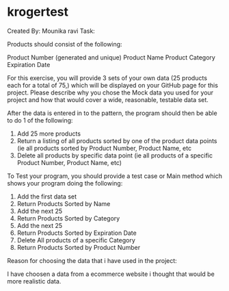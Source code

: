 # krogertest

Created By: Mounika ravi
Task:

Products should consist of the following:

Product Number (generated and unique)
Product Name
Product Category
Expiration Date

For this exercise, you will provide 3 sets of your own data (25 products each for a total of 75,) which will be displayed on your GitHub page for this project. Please describe why you chose the Mock data you used for your project and how that would cover a wide, reasonable, testable data set. 

After the data is entered in to the pattern, the program should then be able to do 1 of the following:

1.	Add 25 more products
2.	Return a listing of all products sorted by one of the product data points (ie all products sorted by Product Number, Product Name, etc
3.	Delete all products by specific data point (ie all products of a specific Product Number, Product Name, etc)


To Test your program, you should provide a test case or Main method which shows your program doing the following:
1.	Add the first data set
2.	Return Products Sorted by Name
3.	Add the next 25
4.	Return Products Sorted by Category
5.	Add the next 25
6.	Return Products Sorted by Expiration Date
7.	Delete All products of a specific Category
8.	Return Products Sorted by Product Number

Reason for choosing the data that i have used in the project:

I have choosen a data from a ecommerce website i thought that would be more realistic data.
